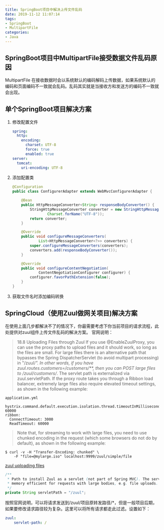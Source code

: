 ```yaml
---
title: SpringBoot项目中解决上传文件乱码
date: 2019-11-12 11:07:14
tags: 
- SpringBoot
- MultipartFile
categories: 
- Java
---
```


## SpringBoot项目中MultipartFile接受数据文件乱码原因

MultipartFile 在接收数据时会以系统默认的编码解码上传数据，如果系统默认的编码和页面编码不一致就会乱码。乱码其实就是当接收方和发送方的编码不一致就会出现。

## 单个SpringBoot项目解决方案

1. 修改配置文件

   ```.yml
   spring:
     http:
       encoding:
         charset: UTF-8
         force: true
         enabled: true
   server:
     tomcat:
       uri-encoding: UTF-8
   ```

   

2. 添加配置类

   ```.java
   @Configuration
   public class ConfigurerAdapter extends WebMvcConfigurerAdapter {
   
       @Bean
       public HttpMessageConverter<String> responseBodyConverter() {
           StringHttpMessageConverter converter = new StringHttpMessageConverter(
                   Charset.forName("UTF-8"));
           return converter;
       }
   
       @Override
       public void configureMessageConverters(
               List<HttpMessageConverter<?>> converters) {
           super.configureMessageConverters(converters);
           converters.add(responseBodyConverter());
       }
   
       @Override
       public void configureContentNegotiation(
               ContentNegotiationConfigurer configurer) {
           configurer.favorPathExtension(false);
       }
   }
   ```

   

3. 获取文件名时添加编码转换

## SpringCloud（使用Zuul做网关项目)解决方案
在使用上面几步都解决不了的情况下，你最需要考虑下你当前项目的请求流程，此处提供对zuul组件上传文件乱码的解决方案。
官网说明：
> 18.8 Uploading Files through Zuul
If you use @EnableZuulProxy, you can use the proxy paths to upload files and it should work, so long as the files are small. For large files there is an alternative path that bypasses the Spring DispatcherServlet (to avoid multipart processing) in "/zuul/*". In other words, if you have zuul.routes.customers=/customers/**, then you can POST large files to /zuul/customers/*. The servlet path is externalized via zuul.servletPath. If the proxy route takes you through a Ribbon load balancer, extremely large files also require elevated timeout settings, as shown in the following example:
```
application.yml

hystrix.command.default.execution.isolation.thread.timeoutInMilliseconds: 60000
ribbon:
  ConnectTimeout: 3000
  ReadTimeout: 60000
```
>Note that, for streaming to work with large files, you need to use chunked encoding in the request (which some browsers do not do by default), as shown in the following example:
```
$ curl -v -H "Transfer-Encoding: chunked" \
    -F "file=@mylarge.iso" localhost:9999/zuul/simple/file
```
[zuul uploading files](https://cloud.spring.io/spring-cloud-static/Greenwich.SR3/multi/multi__router_and_filter_zuul.html#_uploading_files_through_zuul)

```.java
/**
 * Path to install Zuul as a servlet (not part of Spring MVC). The servlet is more
 * memory efficient for requests with large bodies, e.g. file uploads.
 */
private String servletPath = "/zuul";
```

按照官网说明，可以将请求发送到/zuul/项目原转发路径/*，但是一般项目后期，如果要修改请求路径较为复杂。这里可以将所有请求都走此过滤。设置如下：

```.yaml
zuul:
	servlet-path: /
```

